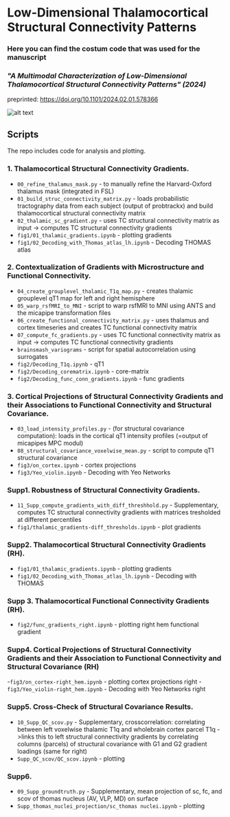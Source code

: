 # Low-Dimensional Thalamocortical Structural Connectivity Patterns

### Here you can find the costum code that was used for the manuscript 
### *"A Multimodal Characterization of Low-Dimensional Thalamocortical Structural Connectivity Patterns" (2024)*
preprinted: https://doi.org/10.1101/2024.02.01.578366

![alt text](https://github.com/CNG-LAB/cngopen/blob/main/thalamic_gradients/thala_gradients.png) 

## **Scripts** 
The repo includes code for analysis and plotting. 

### 1.  Thalamocortical Structural Connectivity Gradients.

- `00_refine_thalamus_mask.py` - to manually refine the Harvard-Oxford thalamus mask (integrated in FSL)
- `01_build_struc_connectivity_matrix.py` - loads probabilistic tractography data from each subject (output of probtrackx) and build thalamocortical structural connectivity matrix
- `02_thalamic_sc_gradient.py` - uses TC structural connectivity matrix as input -> computes TC structural connectivity gradients
- `fig1/01_thalamic_gradients.ipynb` - plotting gradients
- `fig1/02_Decoding_with_Thomas_atlas_lh.ipynb` - Decoding THOMAS atlas

### 2.  Contextualization of Gradients with Microstructure and Functional Connectivity.

- `04_create_grouplevel_thalamic_T1q_map.py` - creates thalamic grouplevel qT1 map for left and right hemisphere
- `05_warp_rsfMRI_to_MNI` - script to warp rsfMRI to MNI using ANTS and the micapipe transformation files
- `06_create_functional_connectivity_matrix.py` - uses thalamus and cortex timeseries and creates TC functional connectivity matrix
- `07_compute_fc_gradients.py` - uses TC functional connectivity matrix as input -> computes TC functional connectivity gradients
- `brainsmash_variograms` - script for spatial autocorrelation using surrogates
- `fig2/Decoding_T1q.ipynb` - qT1
- `fig2/Decoding_corematrix.ipynb` - core-matrix
- `fig2/Decoding_func_conn_gradients.ipynb` - func gradients

### 3.  Cortical Projections of Structural Connectivity Gradients and their Associations to Functional Connectivity and Structural Covariance. 

- `03_load_intensity_profiles.py` - (for structural covariance computation): loads in the cortical qT1 intensity profiles (=output of micapipes MPC modul)
- `08_structural_covariance_voxelwise_mean.py` - script to compute qT1 structural covariance
- `fig3/on_cortex.ipynb` - cortex projections
- `fig3/Yeo_violin.ipynb` - Decoding with Yeo Networks

### Supp1.  Robustness of Structural Connectivity Gradients.
- `11_Supp_compute_gradients_with_diff_threshhold.py` - Supplementary, computes TC structural connectivity gradients with matrices tresholded at different percentiles
- `fig1/thalamic_gradients-diff_thresholds.ipynb` - plot gradients

### Supp2.   Thalamocortical Structural Connectivity Gradients (RH).
- `fig1/01_thalamic_gradients.ipynb` - plotting gradients
- `fig1/02_Decoding_with_Thomas_atlas_lh.ipynb` - Decoding with THOMAS

### Supp 3. Thalamocortical Functional Connectivity Gradients (RH). 
- `fig2/func_gradients_right.ipynb` - plotting right hem functional gradient

### Supp4.  Cortical Projections of Structural Connectivity Gradients and their Association to Functional Connectivity and Structural Covariance (RH)
-`fig3/on_cortex-right_hem.ipynb` - plotting cortex projections right
-`fig3/Yeo_violin-right_hem.ipynb` - Decoding with Yeo Networks right

### Supp5.   Cross-Check of Structural Covariance Results. 
- `10_Supp_QC_scov.py` - Supplementary, crosscorrelation: correlating between left voxelwise thalamic T1q and wholebrain cortex parcel T1q ->links this to left structural connectivity gradients by correlating columns (parcels) of structural covariance with G1 and G2 gradient loadings (same for right)
- `Supp_QC_scov/QC_scov.ipynb` - plotting

### Supp6.  
- `09_Supp_groundtruth.py` - Supplementary, mean projection of sc, fc, and scov of thomas nucleus (AV, VLP, MD) on surface
- `Supp_thomas_nuclei_projection/sc_thomas nuclei.ipynb` - plotting






